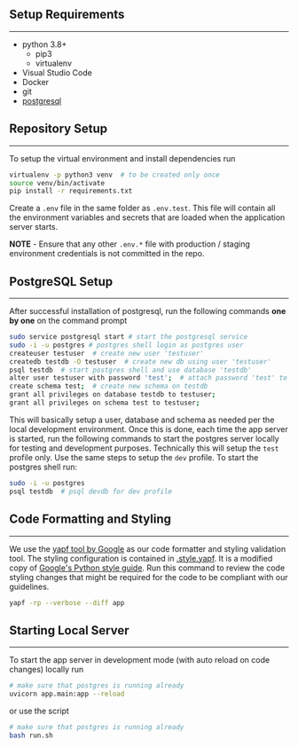 ## Setup Requirements

---

- python 3.8+
  - pip3
  - virtualenv
- Visual Studio Code
- Docker
- git
- [postgresql](https://www.postgresql.org/download/)

## Repository Setup

---

To setup the virtual environment and install dependencies run

```bash
virtualenv -p python3 venv  # to be created only once
source venv/bin/activate
pip install -r requirements.txt
```

Create a `.env` file in the same folder as `.env.test`. This file will contain all the environment
variables and secrets that are loaded when the application server starts.

**NOTE** - Ensure that any other `.env.*` file with production / staging environment credentials
is not committed in the repo.

## PostgreSQL Setup

---

After successful installation of postgresql, run the following commands **one by one** on the command prompt

```bash
sudo service postgresql start # start the postgresql service
sudo -i -u postgres # postgres shell login as postgres user
createuser testuser  # create new user 'testuser'
createdb testdb -O testuser  # create new db using user 'testuser'
psql testdb  # start postgres shell and use database 'testdb'
alter user testuser with password 'test';  # attach password 'test' to user 'testuser'
create schema test;  # create new schema on testdb
grant all privileges on database testdb to testuser;
grant all privileges on schema test to testuser;
```

This will basically setup a user, database and schema as needed per the local development environment.
Once this is done, each time the app server is started, run the following commands to start the postgres
server locally for testing and development purposes. Technically this will setup the `test` profile only.
Use the same steps to setup the `dev` profile. To start the postgres shell run:

```bash
sudo -i -u postgres
psql testdb  # psql devdb for dev profile
```

## Code Formatting and Styling

---

We use the [yapf tool by Google](https://github.com/google/yapf) as our code formatter and styling validation tool.
The styling configuration is contained in [.style.yapf](.style.yapf). It is a modified copy of [Google's Python style guide](https://google.github.io/styleguide/pyguide.html).
Run this command to review the code styling changes that might be required for the code to be compliant with our guidelines.

```bash
yapf -rp --verbose --diff app
```

## Starting Local Server

---

To start the app server in development mode (with auto reload on code changes) locally run

```bash
# make sure that postgres is running already
uvicorn app.main:app --reload
```

or use the script

```bash
# make sure that postgres is running already
bash run.sh
```
